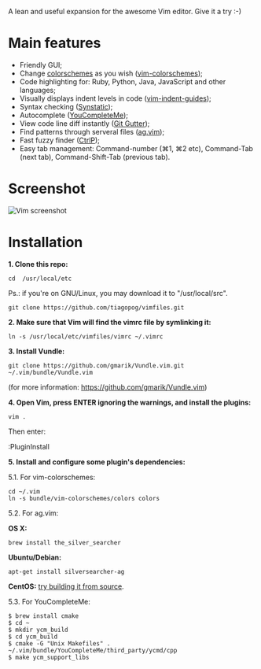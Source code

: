 A lean and useful expansion for the awesome Vim editor. Give it a try :-)

# Main features

- Friendly GUI;
- Change [colorschemes](http://cocopon.me/app/vim-color-gallery/) as you wish ([vim-colorschemes](https://github.com/flazz/vim-colorschemes));
- Code highlighting for: Ruby, Python, Java, JavaScript and other languages;
- Visually displays indent levels in code ([vim-indent-guides](https://github.com/nathanaelkane/vim-indent-guides));
- Syntax checking ([Synstatic](https://github.com/scrooloose/syntastic));
- Autocomplete ([YouCompleteMe](https://github.com/Valloric/YouCompleteMe));
- View code line diff instantly ([Git Gutter](http://cache.preserve.io/t395mlry/index.html));
- Find patterns through serveral files ([ag.vim](https://github.com/rking/ag.vim));
- Fast fuzzy finder ([CtrlP](https://github.com/kien/ctrlp.vim));
- Easy tab management: Command-number (⌘1, ⌘2 etc), Command-Tab (next tab), Command-Shift-Tab (previous tab).

# Screenshot

![Vim screenshot](https://s3-us-west-2.amazonaws.com/tiagopog/GitHub/vimfiles/vim-screenchot.png)

# Installation

**1\. Clone this repo:**

```
cd  /usr/local/etc
```
Ps.: if you're on GNU/Linux, you may download it to "/usr/local/src".

```
git clone https://github.com/tiagopog/vimfiles.git
```

**2\. Make sure that Vim will find the vimrc file by symlinking it:**

```ln -s /usr/local/etc/vimfiles/vimrc ~/.vimrc```

**3\. Install Vundle:**

```git clone https://github.com/gmarik/Vundle.vim.git ~/.vim/bundle/Vundle.vim```

(for more information: https://github.com/gmarik/Vundle.vim)

**4\. Open Vim, press ENTER ignoring the warnings, and install the plugins:**

```
vim .
```

Then enter:

:PluginInstall

**5\. Install and configure some plugin's dependencies:**

5.1. For vim-colorschemes: 

```
cd ~/.vim
ln -s bundle/vim-colorschemes/colors colors
```

5.2. For ag.vim:

**OS X:**

```brew install the_silver_searcher```

**Ubuntu/Debian:**

```apt-get install silversearcher-ag```

**CentOS:** [try building it from source](https://github.com/ggreer/the_silver_searcher#building-from-source). 


5.3. For YouCompleteMe:

```
$ brew install cmake
$ cd ~
$ mkdir ycm_build
$ cd ycm_build
$ cmake -G "Unix Makefiles" . ~/.vim/bundle/YouCompleteMe/third_party/ycmd/cpp
$ make ycm_support_libs
```

